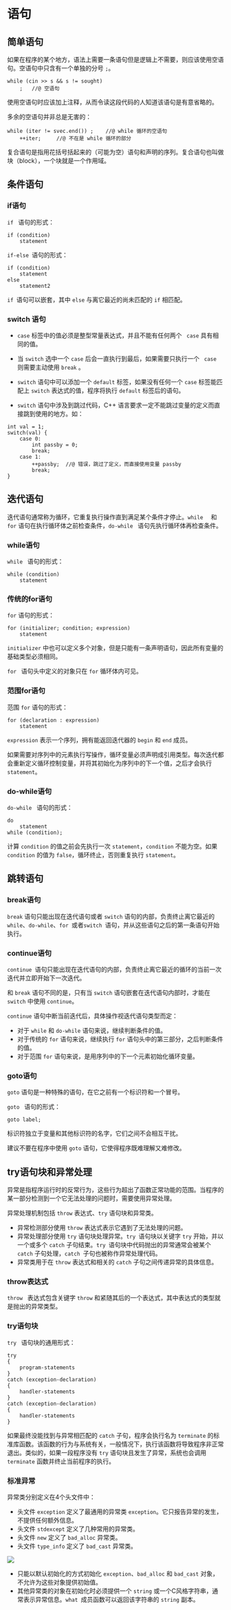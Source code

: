 # 语句

## 简单语句

如果在程序的某个地方，语法上需要一条语句但是逻辑上不需要，则应该使用空语句。空语句中只含有一个单独的分号 `;`。

```
while (cin >> s && s != sought)
    ;   //@ 空语句
```

使用空语句时应该加上注释，从而令读这段代码的人知道该语句是有意省略的。

多余的空语句并非总是无害的：

```
while (iter != svec.end()) ;    //@ while 循环的空语句
    ++iter;     //@ 不在是 while 循环的部分
```

复合语句是指用花括号括起来的（可能为空）语句和声明的序列。复合语句也叫做块（block），一个块就是一个作用域。

## 条件语句

### if语句

`if ` 语句的形式：

```
if (condition)
    statement
```

`if-else `语句的形式：

```
if (condition)
    statement
else
    statement2
```

`if `语句可以嵌套，其中 `else` 与离它最近的尚未匹配的 `if` 相匹配。

### switch 语句

- `case` 标签中的值必须是整型常量表达式，并且不能有任何两个 ` case` 具有相同的值。

- 当 `switch` 选中一个 `case` 后会一直执行到最后，如果需要只执行一个 ` case` 则需要主动使用 `break` 。
- `switch` 语句中可以添加一个 `default` 标签，如果没有任何一个 `case` 标签能匹配上 `switch` 表达式的值，程序将执行 `default` 标签后的语句。

- `switch`  语句中涉及到跳过代码，C++ 语言要求一定不能跳过变量的定义而直接跳到使用的地方。如：

```
int val = 1;
switch(val) {
    case 0:
        int passby = 0;
        break;
    case 1:
        ++passby;  //@ 错误，跳过了定义，而直接使用变量 passby
        break;
}
```

## 迭代语句

迭代语句通常称为循环，它重复执行操作直到满足某个条件才停止。`while  ` 和 `for` 语句在执行循环体之前检查条件，`do-while ` 语句先执行循环体再检查条件。

### while语句

`while ` 语句的形式：

```
while (condition)
    statement
```

### 传统的for语句

`for` 语句的形式：

```
for (initializer; condition; expression)
    statement
```

`initializer` 中也可以定义多个对象，但是只能有一条声明语句，因此所有变量的基础类型必须相同。

`for ` 语句头中定义的对象只在 `for` 循环体内可见。

### 范围for语句

范围 `for` 语句的形式：

```
for (declaration : expression)
    statement
```

`expression` 表示一个序列，拥有能返回迭代器的 `begin` 和 `end` 成员。

如果需要对序列中的元素执行写操作，循环变量必须声明成引用类型。每次迭代都会重新定义循环控制变量，并将其初始化为序列中的下一个值，之后才会执行 `statement`。

### do-while语句

`do-while ` 语句的形式：

````
do
    statement
while (condition);
````

计算 `condition` 的值之前会先执行一次 `statement`，`condition` 不能为空。如果 `condition` 的值为 `false`，循环终止，否则重复执行 `statement`。

## 跳转语句

### break语句

`break` 语句只能出现在迭代语句或者 `switch` 语句的内部，负责终止离它最近的 `while`、`do-while`、`for `或者`switch `语句，并从这些语句之后的第一条语句开始执行。

### continue语句

`continue `语句只能出现在迭代语句的内部，负责终止离它最近的循环的当前一次迭代并立即开始下一次迭代。

和 `break` 语句不同的是，只有当 `switch` 语句嵌套在迭代语句内部时，才能在 `switch` 中使用 `continue`。

`continue` 语句中断当前迭代后，具体操作视迭代语句类型而定：

- 对于 `while` 和 `do-while` 语句来说，继续判断条件的值。
- 对于传统的 `for` 语句来说，继续执行 `for` 语句头中的第三部分，之后判断条件的值。
- 对于范围 `for` 语句来说，是用序列中的下一个元素初始化循环变量。

### goto语句

`goto` 语句是一种特殊的语句，在它之前有一个标识符和一个冒号。

`goto ` 语句的形式：

```
goto label;    
```

标识符独立于变量和其他标识符的名字，它们之间不会相互干扰。

建议不要在程序中使用 `goto` 语句，它使得程序既难理解又难修改。

## try语句块和异常处理

异常是指程序运行时的反常行为，这些行为超出了函数正常功能的范围。当程序的某一部分检测到一个它无法处理的问题时，需要使用异常处理。

异常处理机制包括 `throw` 表达式、`try` 语句块和异常类。

- 异常检测部分使用 `throw` 表达式表示它遇到了无法处理的问题。
- 异常处理部分使用 `try` 语句块处理异常。`try `语句块以关键字 `try` 开始，并以一个或多个 `catch` 子句结束。`try `语句块中代码抛出的异常通常会被某个 `catch` 子句处理，`catch `子句也被称作异常处理代码。
- 异常类用于在 `throw` 表达式和相关的 `catch` 子句之间传递异常的具体信息。

### throw表达式

`throw ` 表达式包含关键字 `throw` 和紧随其后的一个表达式，其中表达式的类型就是抛出的异常类型。

### try语句块

`try ` 语句块的通用形式：

```
try 
{
    program-statements
} 
catch (exception-declaration) 
{
    handler-statements
} 
catch (exception-declaration) 
{
    handler-statements
} 
```

如果最终没能找到与异常相匹配的 `catch` 子句，程序会执行名为 `terminate` 的标准库函数。该函数的行为与系统有关，一般情况下，执行该函数将导致程序非正常退出。类似的，如果一段程序没有 `try` 语句块且发生了异常，系统也会调用 `terminate` 函数并终止当前程序的执行。

### 标准异常

异常类分别定义在4个头文件中：

- 头文件 `exception` 定义了最通用的异常类 `exception`。它只报告异常的发生，不提供任何额外信息。
- 头文件 `stdexcept` 定义了几种常用的异常类。
- 头文件 `new` 定义了 `bad_alloc` 异常类。
- 头文件 `type_info` 定义了 `bad_cast` 异常类。

![](./img/stdexcept.png)

- 只能以默认初始化的方式初始化 `exception`、`bad_alloc` 和 `bad_cast` 对象，不允许为这些对象提供初始值。
- 其他异常类的对象在初始化时必须提供一个 `string` 或一个C风格字符串，通常表示异常信息。`what `成员函数可以返回该字符串的 `string` 副本。











